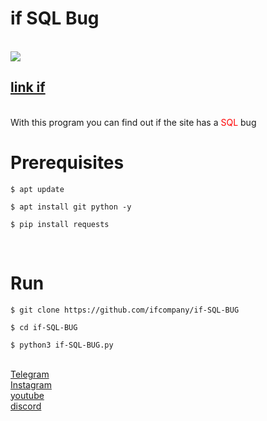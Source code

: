<h1>if SQL Bug</h1>
<br />
<img src="logp.gif"/>
<br />
<h2><a href="https://ifcompany.ir/">link if</a></h2>
<br />
    With this program you can find out if the site has a <span style="color:red;">SQL</span> bug
<br />
<h1>Prerequisites</h1>
<pre>
<code>$ apt update <br />
$ apt install git python -y <br />
$ pip install requests</code>
</pre>
<br />
<h1>Run</h1>
<pre>
<code>$ git clone https://github.com/ifcompany/if-SQL-BUG <br />
$ cd if-SQL-BUG <br />
$ python3 if-SQL-BUG.py</code>
</pre>
<br />
<a href="https://t.me/Thelinkif">Telegram</a>
<br />
<a href="https://instagram.com/ifcompany.ir">Instagram</a>
<br />
<a href="https://instagram.com/ifcompany.ir">youtube</a>
<br />
<a href="https://discord.gg/jdurtWw">discord</a>
<br />
